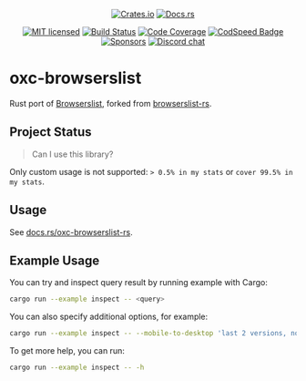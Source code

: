 <div align="center">

[![Crates.io][crates-badge]][crates-url]
[![Docs.rs][docs-badge]][docs-url]

[![MIT licensed][license-badge]][license-url]
[![Build Status][ci-badge]][ci-url]
[![Code Coverage][code-coverage-badge]][code-coverage-url]
[![CodSpeed Badge][codspeed-badge]][codspeed-url]
[![Sponsors][sponsors-badge]][sponsors-url]
[![Discord chat][discord-badge]][discord-url]

</div>

# oxc-browserslist

Rust port of [Browserslist](https://github.com/browserslist/browserslist), forked from [browserslist-rs](https://github.com/browserslist/browserslist-rs).

## Project Status

> Can I use this library?

Only custom usage is not supported: `> 0.5% in my stats` or `cover 99.5% in my stats`.

## Usage

See [docs.rs/oxc-browserslist-rs](https://docs.rs/oxc-browserslist-rs).

## Example Usage

You can try and inspect query result by running example with Cargo:

```sh
cargo run --example inspect -- <query>
```

You can also specify additional options, for example:

```sh
cargo run --example inspect -- --mobile-to-desktop 'last 2 versions, not dead'
```

To get more help, you can run:

```sh
cargo run --example inspect -- -h
```

[discord-badge]: https://img.shields.io/discord/1079625926024900739?logo=discord&label=Discord
[discord-url]: https://discord.gg/9uXCAwqQZW
[license-badge]: https://img.shields.io/badge/license-MIT-blue.svg
[license-url]: https://github.com/oxc-project/oxc-browserslist/blob/main/LICENSE
[ci-badge]: https://github.com/oxc-project/oxc-browserslist/actions/workflows/CI.yml/badge.svg?event=push&branch=main
[ci-url]: https://github.com/oxc-project/oxc-browserslist/actions/workflows/CI.yml?query=event%3Apush+branch%3Amain
[code-coverage-badge]: https://codecov.io/github/oxc-project/oxc-browserslist/branch/main/graph/badge.svg
[code-coverage-url]: https://codecov.io/gh/oxc-project/oxc-browserslist
[sponsors-badge]: https://img.shields.io/github/sponsors/Boshen
[sponsors-url]: https://github.com/sponsors/Boshen
[codspeed-badge]: https://img.shields.io/endpoint?url=https://codspeed.io/badge.json
[codspeed-url]: https://codspeed.io/oxc-project/oxc-browserslist
[crates-badge]: https://img.shields.io/crates/d/oxc-browserslist?label=crates.io
[crates-url]: https://crates.io/crates/oxc-browserslist
[docs-badge]: https://img.shields.io/docsrs/oxc-browserslist
[docs-url]: https://docs.rs/oxc-browserslist
